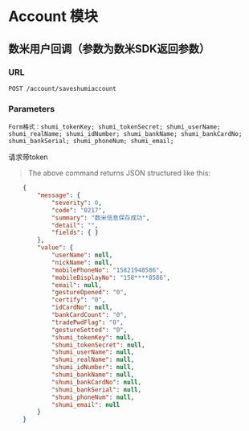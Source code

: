 # Account 模块

## 数米用户回调（参数为数米SDK返回参数）

### URL
`POST /account/saveshumiaccount`

### Parameters
`Form格式：shumi_tokenKey;
          shumi_tokenSecret;
          shumi_userName;
          shumi_realName;
          shumi_idNumber;
          shumi_bankName;
          shumi_bankCardNo;
          shumi_bankSerial;
          shumi_phoneNum;
          shumi_email;`

 请求带token

> The above command returns JSON structured like this:


```json
    {
        "message": {
            "severity": 0,
            "code": "0217",
            "summary": "数米信息保存成功",
            "detail": "",
            "fields": { }
        },
        "value": {
            "userName": null,
            "nickName": null,
            "mobilePhoneNo": "15821948586",
            "mobileDisplayNo": "158****8586",
            "email": null,
            "gestureOpened": "0",
            "certify": "0",
            "idCardNo": null,
            "bankCardCount": "0",
            "tradePwdFlag": "0",
            "gestureSetted": "0",
            "shumi_tokenKey": null,
            "shumi_tokenSecret": null,
            "shumi_userName": null,
            "shumi_realName": null,
            "shumi_idNumber": null,
            "shumi_bankName": null,
            "shumi_bankCardNo": null,
            "shumi_bankSerial": null,
            "shumi_phoneNum": null,
            "shumi_email": null
        }
    }
```